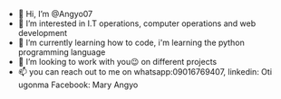- 👋 Hi, I’m @Angyo07
- 👀 I’m interested in I.T operations, computer operations and web development
- 🌱 I’m currently learning how to code, i'm learning the python programming language
- 💞️ I’m looking to work with you😉 on different projects
- 📫 you can reach out to me on whatsapp:09016769407, linkedin: Oti ugonma Facebook: Mary Angyo

<!---
Angyo07/Angyo07 is a ✨ special ✨ repository because its `README.md` (this file) appears on your GitHub profile.
You can click the Preview link to take a look at your changes.
--->
